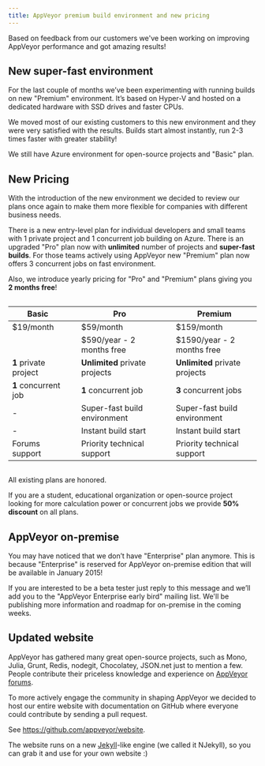 ```yaml
---
title: AppVeyor premium build environment and new pricing
---
```


Based on feedback from our customers we've been working on improving AppVeyor performance
and got amazing results!

## New super-fast environment

For the last couple of months we’ve been experimenting with running builds on new "Premium" environment.
It’s based on Hyper-V and hosted on a dedicated hardware with SSD drives and faster CPUs.

We moved most of our existing customers to this new environment and they were very satisfied
with the results. Builds start almost instantly, run 2-3 times faster with greater stability!

We still have Azure environment for open-source projects and "Basic" plan.


## New Pricing

With the introduction of the new environment we decided to review our plans once again
to make them more flexible for companies with different business needs.

There is a new entry-level plan for individual developers and small teams with 1 private project
and 1 concurrent job building on Azure. There is an upgraded "Pro" plan now with **unlimited** number
of projects and **super-fast builds**. For those teams actively using AppVeyor new "Premium" plan
now offers 3 concurrent jobs on fast environment.

Also, we introduce yearly pricing for "Pro" and "Premium" plans giving you **2 months free**!

<div class="row">
<div class="columns small-12 medium-8 medium-offset-2">
<table class="no-borders pricing-post-table-2 centered">
    <thead>
        <tr>
            <th>Basic</th>
            <th>&nbsp;</th>
            <th>Pro</th>
            <th>&nbsp;</th>
            <th>Premium</th>
        </tr>
    </thead>
    <tr>
        <td><span class="large">$19</span>/month</td>
        <td>&nbsp;</td>
        <td><span class="large">$59</span>/month</td>
        <td>&nbsp;</td>
        <td><span class="large">$159</span>/month</td>
    </tr>
    <tr>
        <td>&nbsp;</td>
        <td>&nbsp;</td>
        <td><span class="small">$590</span>/year - 2 months free</td>
        <td>&nbsp;</td>
        <td><span class="small">$1590</span>/year - 2 months free</td>
    </tr>
    <tr>
        <td><strong>1</strong> private project</td>
        <td>&nbsp;</td>
        <td><strong>Unlimited</strong> private projects</td>
        <td>&nbsp;</td>
        <td><strong>Unlimited</strong> private projects</td>
    </tr>
    <tr>
        <td><strong>1</strong> concurrent job</td>
        <td>&nbsp;</td>
        <td><strong>1</strong> concurrent job</td>
        <td>&nbsp;</td>
        <td><strong>3</strong> concurrent jobs</td>
    </tr>
    <tr>
        <td>-</td>
        <td>&nbsp;</td>
        <td>Super-fast build environment</td>
        <td>&nbsp;</td>
        <td>Super-fast build environment</td>
    </tr>
    <tr>
        <td>-</td>
        <td>&nbsp;</td>
        <td>Instant build start</td>
        <td>&nbsp;</td>
        <td>Instant build start</td>
    </tr>
    <tr>
        <td>Forums support</td>
        <td>&nbsp;</td>
        <td>Priority technical support</td>
        <td>&nbsp;</td>
        <td>Priority technical support</td>
    </tr>
</table>
</div>
</div>

All existing plans are honored.

If you are a student, educational organization or open-source project
looking for more calculation power or concurrent jobs we provide **50% discount** on all plans.


## AppVeyor on-premise

You may have noticed that we don’t have "Enterprise" plan anymore.
This is because "Enterprise" is reserved for AppVeyor on-premise edition
that will be available in January 2015!

If you are interested to be a beta tester just reply to this message and we’ll
add you to the "AppVeyor Enterprise early bird" mailing list.
We'll be publishing more information and roadmap for on-premise in the coming weeks.


## Updated website

AppVeyor has gathered many great open-source projects, such as Mono, Julia, Grunt, Redis, nodegit,
Chocolatey, JSON.net just to mention a few.
People contribute their priceless knowledge and experience on [AppVeyor forums](https://help.appveyor.com/discussions).

To more actively engage the community in shaping AppVeyor we decided to host our entire website
with documentation on GitHub where everyone could contribute by sending a pull request.

See <https://github.com/appveyor/website>.

The website runs on a new [Jekyll](https://jekyllrb.com/)-like engine (we called it NJekyll),
so you can grab it and use for your own website :)

